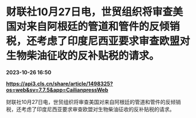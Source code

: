 # 财联社10月27日电，世贸组织将审查美国对来自阿根廷的管道和管件的反倾销税，还考虑了印度尼西亚要求审查欧盟对生物柴油征收的反补贴税的请求。

**2023-10-26 16:50**

**https://api3.cls.cn/share/article/1498325?os=web&sv=7.7.5&app=CailianpressWeb**

财联社10月27日电，世贸组织将审查美国对来自阿根廷的管道和管件的反倾销税，还考虑了印度尼西亚要求审查欧盟对生物柴油征收的反补贴税的请求。